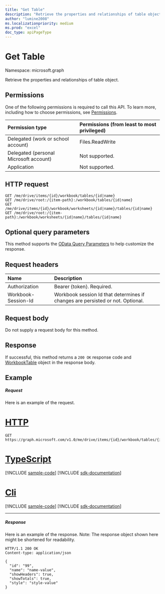 ```yaml
---
title: "Get Table"
description: "Retrieve the properties and relationships of table object."
author: "lumine2008"
ms.localizationpriority: medium
ms.prod: "excel"
doc_type: apiPageType
---
```


# Get Table

Namespace: microsoft.graph

Retrieve the properties and relationships of table object.
## Permissions
One of the following permissions is required to call this API. To learn more, including how to choose permissions, see [Permissions](/graph/permissions-reference).

|Permission type      | Permissions (from least to most privileged)              |
|:--------------------|:---------------------------------------------------------|
|Delegated (work or school account) | Files.ReadWrite    |
|Delegated (personal Microsoft account) | Not supported.    |
|Application | Not supported. |

## HTTP request
<!-- { "blockType": "ignored" } -->
```http
GET /me/drive/items/{id}/workbook/tables/{id|name}
GET /me/drive/root:/{item-path}:/workbook/tables/{id|name}
GET /me/drive/items/{id}/workbook/worksheets/{id|name}/tables/{id|name}
GET /me/drive/root:/{item-path}:/workbook/worksheets/{id|name}/tables/{id|name}
```
## Optional query parameters
This method supports the [OData Query Parameters](/graph/query-parameters) to help customize the response.

## Request headers
| Name      |Description|
|:----------|:----------|
| Authorization  | Bearer {token}. Required. |
| Workbook-Session-Id  | Workbook session Id that determines if changes are persisted or not. Optional.|

## Request body
Do not supply a request body for this method.

## Response

If successful, this method returns a `200 OK` response code and [WorkbookTable](../resources/table.md) object in the response body.
## Example
##### Request
Here is an example of the request.

# [HTTP](#tab/http)
<!-- {
  "blockType": "request",
  "name": "get_table"
}-->
```msgraph-interactive
GET https://graph.microsoft.com/v1.0/me/drive/items/{id}/workbook/tables/{id|name}
```

# [TypeScript](#tab/typescript)
[!INCLUDE [sample-code](../includes/snippets/typescript/get-table-typescript-snippets.md)]
[!INCLUDE [sdk-documentation](../includes/snippets/snippets-sdk-documentation-link.md)]

# [Cli](#tab/cli)
[!INCLUDE [sample-code](../includes/snippets/cli/get-table-cli-snippets.md)]
[!INCLUDE [sdk-documentation](../includes/snippets/snippets-sdk-documentation-link.md)]

---

##### Response

Here is an example of the response. Note: The response object shown here might be shortened for readability.
<!-- {
  "blockType": "response",
  "truncated": true,
  "@odata.type": "microsoft.graph.workbookTable"
} -->
```http
HTTP/1.1 200 OK
Content-type: application/json

{
  "id": "99",
  "name": "name-value",
  "showHeaders": true,
  "showTotals": true,
  "style": "style-value"
}
```

<!-- uuid: 8fcb5dbc-d5aa-4681-8e31-b001d5168d79
2015-10-25 14:57:30 UTC -->
<!-- {
  "type": "#page.annotation",
  "description": "Get Table",
  "keywords": "",
  "section": "documentation",
  "tocPath": "",
  "suppressions": [
  ]
}-->
